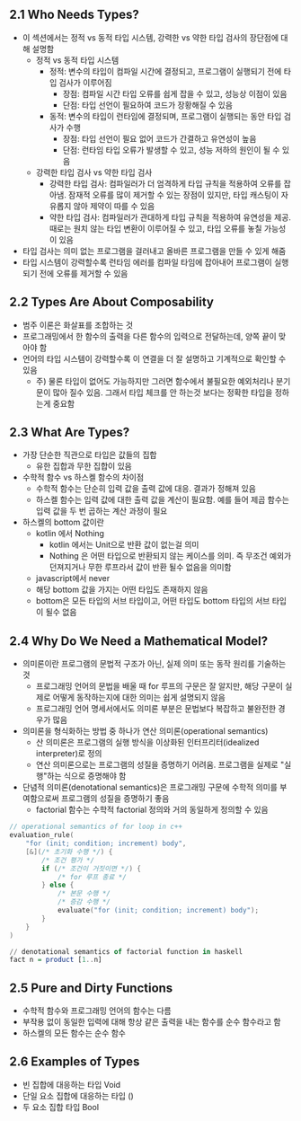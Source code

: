 ## 2.1 Who Needs Types?
- 이 섹션에서는 정적 vs 동적 타입 시스템, 강력한 vs 약한 타입 검사의 장단점에 대해 설명함
    - 정적 vs 동적 타입 시스템
        - 정적: 변수의 타입이 컴파일 시간에 결정되고, 프로그램이 실행되기 전에 타입 검사가 이루어짐
            - 장점: 컴파일 시간 타입 오류를 쉽게 잡을 수 있고, 성능상 이점이 있음
            - 단점: 타입 선언이 필요하여 코드가 장황해질 수 있음
        - 동적: 변수의 타입이 런타임에 결정되며, 프로그램이 실행되는 동안 타입 검사가 수행
            - 장점: 타입 선언이 필요 없어 코드가 간결하고 유연성이 높음
            - 단점: 런타임 타입 오류가 발생할 수 있고, 성능 저하의 원인이 될 수 있음
    - 강력한 타입 검사 vs 약한 타입 검사
        - 강력한 타입 검사: 컴파일러가 더 엄격하게 타입 규칙을 적용하여 오류를 잡아냄. 잠재적 오류를 많이 제거할 수 있는 장점이 있지만, 타입 캐스팅이 자유롭지 않아 제약이 따를 수 있음
        - 약한 타입 검사: 컴파일러가 관대하게 타입 규칙을 적용하여 유연성을 제공. 때로는 원치 않는 타입 변환이 이루어질 수 있고, 타입 오류를 놓칠 가능성이 있음
- 타입 검사는 의미 없는 프로그램을 걸러내고 올바른 프로그램을 만들 수 있게 해줌
- 타입 시스템이 강력할수록 런타임 에러를 컴파일 타임에 잡아내어 프로그램이 실행되기 전에 오류를 제거할 수 있음

## 2.2 Types Are About Composability
- 범주 이론은 화살표를 조합하는 것
- 프로그래밍에서 한 함수의 출력을 다른 함수의 입력으로 전달하는데, 양쪽 끝이 맞아야 함
- 언어의 타입 시스템이 강력할수록 이 연결을 더 잘 설명하고 기계적으로 확인할 수 있음
    - 주) 물론 타입이 없어도 가능하지만 그러면 함수에서 불필요한 예외처리나 분기문이 많아 질수 있음. 그래서 타입 체크를 안 하는것 보다는 정확한 타입을 정하는게 중요함

## 2.3 What Are Types?
- 가장 단순한 직관으로 타입은 값들의 집합
    - 유한 집합과 무한 집합이 있음
- 수학적 함수 vs 하스켈 함수의 차이점
    - 수학적 함수는 단순히 입력 값을 출력 값에 대응. 결과가 정해져 있음
    - 하스켈 함수는 입력 값에 대한 출력 값을 계산이 필요함. 예를 들어 제곱 함수는 입력 값을 두 번 곱하는 계산 과정이 필요
- 하스켈의 bottom 값이란
    - kotlin 에서 Nothing
        - kotlin 에서는 Unit으로 반환 값이 없는걸 의미
        - Nothing 은 어떤 타입으로 반환되지 않는 케이스를 의미. 즉 무조건 예외가 던져지거나 무한 루프라서 값이 반환 될수 없음을 의미함
    - javascript에서 never
    - 해당 bottom 값을 가지는 어떤 타입도 존재하지 않음
    - bottom은 모든 타입의 서브 타입이고, 어떤 타입도 bottom 타입의 서브 타입이 될수 없음

## 2.4 Why Do We Need a Mathematical Model?
- 의미론이란 프로그램의 문법적 구조가 아닌, 실제 의미 또는 동작 원리를 기술하는 것
    - 프로그래밍 언어의 문법을 배울 때 for 루프의 구문은 잘 알지만, 해당 구문이 실제로 어떻게 동작하는지에 대한 의미는 쉽게 설명되지 않음
    - 프로그래밍 언어 명세서에서도 의미론 부분은 문법보다 복잡하고 불완전한 경우가 많음
- 의미론을 형식화하는 방법 중 하나가 연산 의미론(operational semantics)
    - 산 의미론은 프로그램의 실행 방식을 이상화된 인터프리터(idealized interpreter)로 정의
    - 연산 의미론으로는 프로그램의 성질을 증명하기 어려움. 프로그램을 실제로 "실행"하는 식으로 증명해야 함
- 단념적 의미론(denotational semantics)은 프로그래밍 구문에 수학적 의미를 부여함으로써 프로그램의 성질을 증명하기 좋음
    - factorial 함수는 수학적 factorial 정의와 거의 동일하게 정의할 수 있음

``` cpp
// operational semantics of for loop in c++
evaluation_rule(
    "for (init; condition; increment) body",
    [&](/* 초기화 수행 */) {
        /* 조건 평가 */
        if (/* 조건이 거짓이면 */) {
            /* for 루프 종료 */
        } else {
            /* 본문 수행 */
            /* 증감 수행 */
            evaluate("for (init; condition; increment) body");
        }
    }
)
```
``` haskell
// denotational semantics of factorial function in haskell
fact n = product [1..n]
```

## 2.5 Pure and Dirty Functions
- 수학적 함수와 프로그래밍 언어의 함수는 다름
- 부작용 없이 동일한 입력에 대해 항상 같은 출력을 내는 함수를 순수 함수라고 함
- 하스켈의 모든 함수는 순수 함수

## 2.6 Examples of Types
- 빈 집합에 대응하는 타입 Void
- 단일 요소 집합에 대응하는 타입 ()
- 두 요소 집합 타입 Bool
